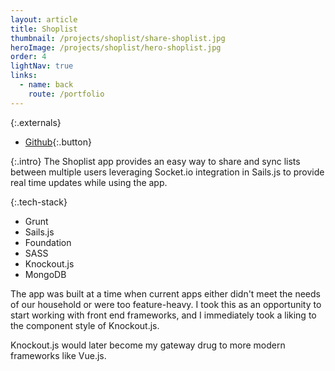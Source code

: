 ```yaml
---
layout: article
title: Shoplist
thumbnail: /projects/shoplist/share-shoplist.jpg
heroImage: /projects/shoplist/hero-shoplist.jpg
order: 4
lightNav: true
links:
  - name: back
    route: /portfolio
---
```

{:.externals}
 - [Github](https://github.com/sstadt/shoplist){:.button}

{:.intro}
The Shoplist app provides an easy way to share and sync lists between multiple users leveraging Socket.io integration in Sails.js to provide real time updates while using the app.

{:.tech-stack}
 - Grunt
 - Sails.js
 - Foundation
 - SASS
 - Knockout.js
 - MongoDB

The app was built at a time when current apps either didn't meet the needs of our household or were too feature-heavy. I took this as an opportunity to start working with front end frameworks, and I immediately took a liking to the component style of Knockout.js.

Knockout.js would later become my gateway drug to more modern frameworks like Vue.js.
